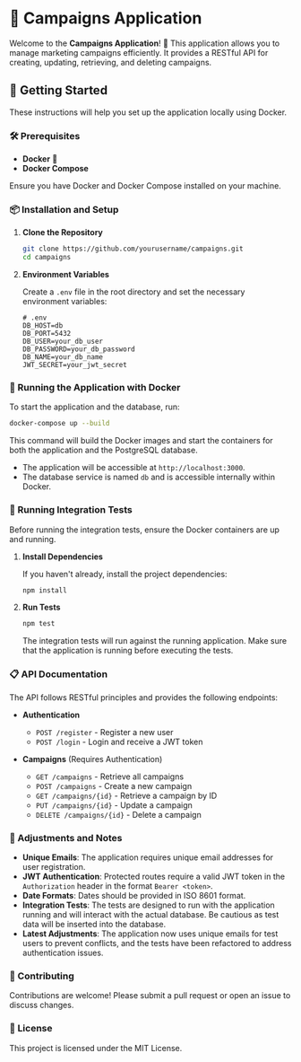 # 📣 Campaigns Application

Welcome to the **Campaigns Application**! 🎉 This application allows you to manage marketing campaigns efficiently. It provides a RESTful API for creating, updating, retrieving, and deleting campaigns.

## 🚀 Getting Started

These instructions will help you set up the application locally using Docker.

### 🛠 Prerequisites

- **Docker** 🐳
- **Docker Compose**

Ensure you have Docker and Docker Compose installed on your machine.

### 📦 Installation and Setup

1. **Clone the Repository**

   ```bash
   git clone https://github.com/yourusername/campaigns.git
   cd campaigns
   ```

2. **Environment Variables**

   Create a `.env` file in the root directory and set the necessary environment variables:

   ```env
   # .env
   DB_HOST=db
   DB_PORT=5432
   DB_USER=your_db_user
   DB_PASSWORD=your_db_password
   DB_NAME=your_db_name
   JWT_SECRET=your_jwt_secret
   ```

### 🐳 Running the Application with Docker

To start the application and the database, run:

```bash
docker-compose up --build
```

This command will build the Docker images and start the containers for both the application and the PostgreSQL database.

- The application will be accessible at `http://localhost:3000`.
- The database service is named `db` and is accessible internally within Docker.

### 🧪 Running Integration Tests

Before running the integration tests, ensure the Docker containers are up and running.

1. **Install Dependencies**

   If you haven't already, install the project dependencies:

   ```bash
   npm install
   ```

2. **Run Tests**

   ```bash
   npm test
   ```

   The integration tests will run against the running application. Make sure that the application is running before executing the tests.

### 📋 API Documentation

The API follows RESTful principles and provides the following endpoints:

- **Authentication**
  - `POST /register` - Register a new user
  - `POST /login` - Login and receive a JWT token

- **Campaigns** (Requires Authentication)
  - `GET /campaigns` - Retrieve all campaigns
  - `POST /campaigns` - Create a new campaign
  - `GET /campaigns/{id}` - Retrieve a campaign by ID
  - `PUT /campaigns/{id}` - Update a campaign
  - `DELETE /campaigns/{id}` - Delete a campaign

### 🔧 Adjustments and Notes

- **Unique Emails**: The application requires unique email addresses for user registration.
- **JWT Authentication**: Protected routes require a valid JWT token in the `Authorization` header in the format `Bearer <token>`.
- **Date Formats**: Dates should be provided in ISO 8601 format.
- **Integration Tests**: The tests are designed to run with the application running and will interact with the actual database. Be cautious as test data will be inserted into the database.
- **Latest Adjustments**: The application now uses unique emails for test users to prevent conflicts, and the tests have been refactored to address authentication issues.

### 🤝 Contributing

Contributions are welcome! Please submit a pull request or open an issue to discuss changes.

### 📝 License

This project is licensed under the MIT License.
